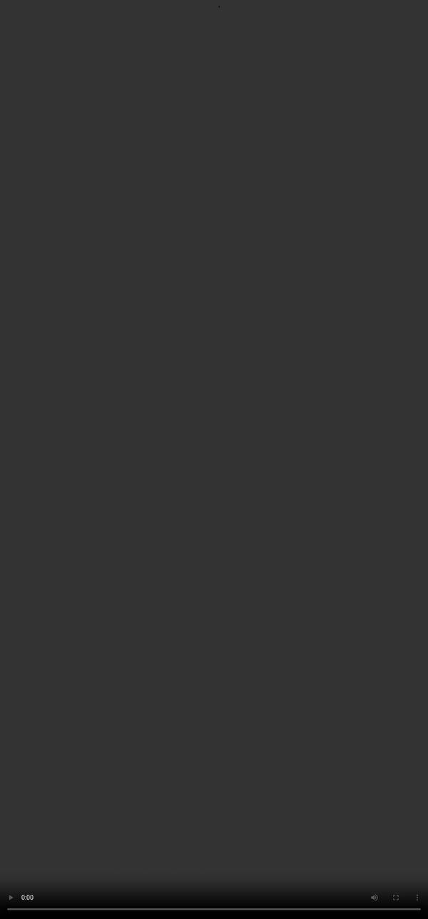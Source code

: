 # <span style="color:#000000">How to Write an Answer in LaTeX</span>

<video src="${PRIVATE_PREFERENCE_RANKING_VIDEO_2}" frameborder="0" allowfullscreen style="position: absolute; top: 0; left: 0; width: 100%; height: 100%; border: none; object-fit: cover;" controls="" controlslist="nodownload nofullscreen" style="width: 100%" />

## <span style="color:#364BC9">Key Guidelines (SOUL-Specific) </span>

## <span style="color:#364BC9">Key Guidelines (SOUL-Specific) </span>
<img height="380" width="950" src="${PRIVATE_PREFERENCE_RANKING_IMAGE_1}" />

## <span style="color:#364BC9">Use These Instead of Markdown</span>
<img height="350" width="900" src="${PRIVATE_PREFERENCE_RANKING_IMAGE_2}" />